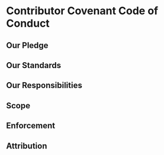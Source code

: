# Contributor Covenant Code of Conduct

## Our Pledge

## Our Standards

## Our Responsibilities

## Scope

## Enforcement

## Attribution